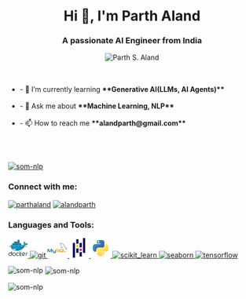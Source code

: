 <h1 align="center">Hi 👋, I'm Parth Aland</h1>
<h3 align="center">A passionate AI Engineer from India</h3>

<center><img alt="Parth S. Aland" width="300" src="https://media.licdn.com/dms/image/C4E03AQELmJCA4Gf9Mg/profile-displayphoto-shrink_200_200/0/1646547932517?e=2147483647&v=beta&t=U3bFkVOHNo9cUd37pKo3RXJIN10d4P8204GfnHMjqlg"></center>

</div >
<div style=" float : left;text-align:left;"><br><br>
<ul>
<li>- 🌱 I’m currently learning <b>**Generative AI(LLMs, AI Agents)**</b><br><br></li>

<li>- 💬 Ask me about <b>**Machine Learning, NLP**</b><br><br></li>

<li>- 📫 How to reach me <b>**alandparth@gmail.com**</b><br><br></li>
</ul>
<br>
<br>
</div>
</hr>

<p align="left"> <a href="https://github.com/ryo-ma/github-profile-trophy"><img src="https://github-profile-trophy.vercel.app/?username=som-nlp" alt="som-nlp" /></a> </p>

<h3 align="left">Connect with me:</h3>
<p align="left">
<a href="https://linkedin.com/in/parthaland" target="blank"><img align="center" src="https://raw.githubusercontent.com/rahuldkjain/github-profile-readme-generator/master/src/images/icons/Social/linked-in-alt.svg" alt="parthaland" height="30" width="40" /></a>
<a href="https://instagram.com/alandparth" target="blank"><img align="center" src="https://raw.githubusercontent.com/rahuldkjain/github-profile-readme-generator/master/src/images/icons/Social/instagram.svg" alt="alandparth" height="30" width="40" /></a>
</p>

<h3 align="left">Languages and Tools:</h3>
<p align="left"> <a href="https://www.docker.com/" target="_blank" rel="noreferrer"> <img src="https://raw.githubusercontent.com/devicons/devicon/master/icons/docker/docker-original-wordmark.svg" alt="docker" width="40" height="40"/> </a> <a href="https://git-scm.com/" target="_blank" rel="noreferrer"> <img src="https://www.vectorlogo.zone/logos/git-scm/git-scm-icon.svg" alt="git" width="40" height="40"/> </a> <a href="https://www.mysql.com/" target="_blank" rel="noreferrer"> <img src="https://raw.githubusercontent.com/devicons/devicon/master/icons/mysql/mysql-original-wordmark.svg" alt="mysql" width="40" height="40"/> </a> <a href="https://pandas.pydata.org/" target="_blank" rel="noreferrer"> <img src="https://raw.githubusercontent.com/devicons/devicon/2ae2a900d2f041da66e950e4d48052658d850630/icons/pandas/pandas-original.svg" alt="pandas" width="40" height="40"/> </a> <a href="https://www.python.org" target="_blank" rel="noreferrer"> <img src="https://raw.githubusercontent.com/devicons/devicon/master/icons/python/python-original.svg" alt="python" width="40" height="40"/> </a> <a href="https://scikit-learn.org/" target="_blank" rel="noreferrer"> <img src="https://upload.wikimedia.org/wikipedia/commons/0/05/Scikit_learn_logo_small.svg" alt="scikit_learn" width="40" height="40"/> </a> <a href="https://seaborn.pydata.org/" target="_blank" rel="noreferrer"> <img src="https://seaborn.pydata.org/_images/logo-mark-lightbg.svg" alt="seaborn" width="40" height="40"/> </a> <a href="https://www.tensorflow.org" target="_blank" rel="noreferrer"> <img src="https://www.vectorlogo.zone/logos/tensorflow/tensorflow-icon.svg" alt="tensorflow" width="40" height="40"/> </a> </p>

<p><img align="left" src="https://github-readme-stats.vercel.app/api/top-langs?username=som-nlp&show_icons=true&locale=en&layout=compact" alt="som-nlp" /></p>

<p>&nbsp;<img align="center" src="https://github-readme-stats.vercel.app/api?username=som-nlp&show_icons=true&locale=en" alt="som-nlp" /></p>

<p><img align="center" src="https://github-readme-streak-stats.herokuapp.com/?user=som-nlp&" alt="som-nlp" /></p>
